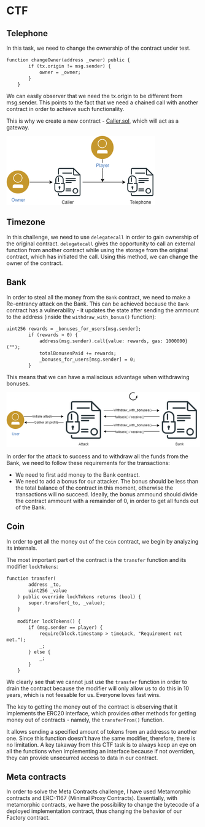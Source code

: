 # CTF

## Telephone
In this task, we need to change the ownership of the contract under test.

```solidity
function changeOwner(address _owner) public {
        if (tx.origin != msg.sender) {
            owner = _owner;
        }
    }
```

We can easily observer that we need the tx.origin to be different from msg.sender. This points to the fact that we need a chained call with another contract in order to achieve such functionality.

This is why we create a new contract - [Caller.sol](/contracts/Caller.sol), which will act as a gateway.

![Call graph](./res/pics/Telephone.png)

## Timezone
In this challenge, we need to use `delegatecall` in order to gain ownership of the original contract. `delegatecall` gives the opportunity to call an external function from another contract while using the storage from the original contract, which has initiated the call. Using this method, we can change the owner of the contract.

## Bank
In order to steal all the money from the `Bank` contract, we need to make a Re-entrancy attack on the Bank. This can be achieved because the `Bank` contract has a vulnerability - it updates the state after sending the ammount to the address (inside the `withdraw_with_bonus()` function): 

```solidity
uint256 rewards = _bonuses_for_users[msg.sender];
        if (rewards > 0) {
            address(msg.sender).call{value: rewards, gas: 1000000}("");
            totalBonusesPaid += rewards;
            _bonuses_for_users[msg.sender] = 0;
        }
```

This means that we can have a maliscious advantage when withdrawing bonuses.

![Re-entrancy illustration](./res/pics/ReEntrancy.png)

In order for the attack to success and to withdraw all the funds from the Bank, we need to follow these requirements for the transactions:
- We need to first add money to the Bank contract.
- We need to add a bonus for our attacker. The bonus should be less than the total balance of the contract in this moment, otherwise the transactions will no succeed. Ideally, the bonus ammound should divide the contract ammount with a remainder of 0, in order to get all funds out of the Bank.

## Coin
In order to get all the money out of the `Coin` contract, we begin by analyzing its internals.

The most important part of the contract is the `transfer` function and its modifier `lockTokens`:

```solidity
function transfer(
        address _to,
        uint256 _value
    ) public override lockTokens returns (bool) {
        super.transfer(_to, _value);
    }

    modifier lockTokens() {
        if (msg.sender == player) {
            require(block.timestamp > timeLock, "Requirement not met.");
            _;
        } else {
            _;
        }
    }
```

We clearly see that we cannot just use the `transfer` function in order to drain the contract because the modifier will only allow us to do this in 10 years, which is not feesable for us. Everyone loves fast wins.

The key to getting the money out of the contract is observing that it implements the ERC20 interface, which provides other methods for getting money out of contracts - namely, the `transferFrom()` function.

It allows sending a specified amount of tokens from an addresss to another one. Since this function doesn't have the same modifier, therefore, there is no limitation. A key takaway from this CTF task is to always keep an eye on all the functions when implementing an interface because if not overriden, they can provide unsecurred access to data in our contract.

## Meta contracts
In order to solve the Meta Contracts challenge, I have used Metamorphic contracts and ERC-1167 (Minimal Proxy Contracts). Essentially, with metamorphic contracts, we have the possibility to change the bytecode of a deployed implementation contract, thus changing the behavior of our Factory contract.